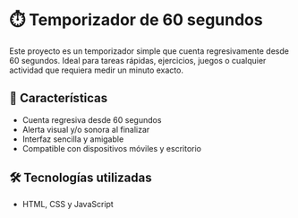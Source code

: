 # ⏱️ Temporizador de 60 segundos

Este proyecto es un temporizador simple que cuenta regresivamente desde 60 segundos. Ideal para tareas rápidas, ejercicios, juegos o cualquier actividad que requiera medir un minuto exacto.

## 🚀 Características

- Cuenta regresiva desde 60 segundos
- Alerta visual y/o sonora al finalizar
- Interfaz sencilla y amigable
- Compatible con dispositivos móviles y escritorio

## 🛠️ Tecnologías utilizadas

- HTML, CSS y JavaScript

